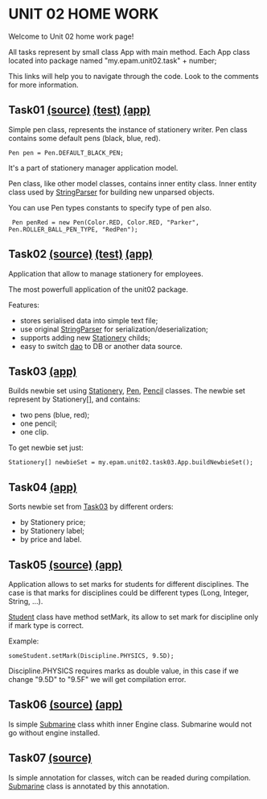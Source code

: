 UNIT 02 HOME WORK
=================

Welcome to Unit 02 home work page!

All tasks represent by small class App with main method.
Each App class located into package named "my.epam.unit02.task" + number;

This links will help you to navigate through the code.
Look to the comments for more information.

Task01 [(source)](https://github.com/MuH3gPaB/epam_courses/blob/master/UNIT02/src/main/java/my/epam/stationery/model/Pen.java) [(test)](https://github.com/MuH3gPaB/epam_courses/blob/master/UNIT02/src/test/java/my/epam/stationery/model/PenTest.java) [(app)](https://github.com/MuH3gPaB/epam_courses/blob/master/UNIT02/src/main/java/my/epam/unit02/task01/App.java)
--------------------------------------------------------------------------------------------------------------------------------------------------------------------------------------------------------------------------------------------------------------------------------------------------------------------------------------------------------------------------
Simple pen class, represents the instance of stationery writer.
Pen class contains some default pens (black, blue, red).

    Pen pen = Pen.DEFAULT_BLACK_PEN;

It's a part of stationery manager application model.

Pen class, like other model classes, contains inner entity class.
Inner entity class used by [StringParser](https://github.com/MuH3gPaB/epam_courses/blob/master/UNIT02/src/main/java/my/epam/stationery/model/StringParser.java) for building new unparsed objects.

You can use Pen types constants to specify type of pen also.

     Pen penRed = new Pen(Color.RED, Color.RED, "Parker", Pen.ROLLER_BALL_PEN_TYPE, "RedPen");

Task02 [(source)](https://github.com/MuH3gPaB/epam_courses/tree/master/UNIT02/src/main/java/my/epam/stationery) [(test)](https://github.com/MuH3gPaB/epam_courses/tree/master/UNIT02/src/test/java/my/epam/stationery) [(app)](https://github.com/MuH3gPaB/epam_courses/blob/master/UNIT02/src/main/java/my/epam/unit02/task02/App.java)
----------------------------------------------------------------------------------------------------------------------------------------------------------------------------------------------------------------------------------------------------------------------------------------------------------------------------------------
Application that allow to manage stationery for employees.

The most powerfull application of the unit02 package.

Features:
- stores serialised data into simple text file;
- use original [StringParser](https://github.com/MuH3gPaB/epam_courses/blob/master/UNIT02/src/main/java/my/epam/stationery/model/StringParser.java) for serialization/deserialization;
- supports adding new [Stationery](https://github.com/MuH3gPaB/epam_courses/blob/master/UNIT02/src/main/java/my/epam/stationery/model/Stationery.java) childs;
- easy to switch [dao](https://github.com/MuH3gPaB/epam_courses/blob/master/UNIT02/src/main/java/my/epam/stationery/dao/AbstractDao.java) to DB or another data source.

Task03 [(app)](https://github.com/MuH3gPaB/epam_courses/blob/master/UNIT02/src/main/java/my/epam/unit02/task03/App.java)
---------------
Builds newbie set using [Stationery](https://github.com/MuH3gPaB/epam_courses/blob/master/UNIT02/src/main/java/my/epam/stationery/model/Stationery.java), [Pen](https://github.com/MuH3gPaB/epam_courses/blob/master/UNIT02/src/main/java/my/epam/stationery/model/Pen.java), [Pencil](https://github.com/MuH3gPaB/epam_courses/blob/master/UNIT02/src/main/java/my/epam/stationery/model/Pencil.java) classes.
The newbie set represent by Stationery[], and contains:
- two pens (blue, red);
- one pencil;
- one clip.

To get newbie set just:

    Stationery[] newbieSet = my.epam.unit02.task03.App.buildNewbieSet();

Task04 [(app)](https://github.com/MuH3gPaB/epam_courses/blob/master/UNIT02/src/main/java/my/epam/unit02/task04/App.java)
----------------------------------------
Sorts newbie set from [Task03](https://github.com/MuH3gPaB/epam_courses/blob/master/UNIT02/src/main/java/my/epam/unit02/task03/App.java) by different orders:
- by Stationery price;
- by Stationery label;
- by price and label.

Task05 [(source)](https://github.com/MuH3gPaB/epam_courses/tree/master/UNIT02/src/main/java/my/epam/unit02/task05) [(app)](https://github.com/MuH3gPaB/epam_courses/blob/master/UNIT02/src/main/java/my/epam/unit02/task05/App.java)
----------------------------------------
Application allows to set marks for students for different disciplines.
The case is that marks for disciplines
could be different types (Long, Integer, String, ...).

[Student](https://github.com/MuH3gPaB/epam_courses/blob/master/UNIT02/src/main/java/my/epam/unit02/task05/Student.java) class have method setMark, its allow to set mark for discipline
only if mark type is correct.

Example:

    someStudent.setMark(Discipline.PHYSICS, 9.5D);

Discipline.PHYSICS requires marks as double value, in this case
if we change "9.5D" to "9.5F" we will get compilation error.

Task06 [(source)](https://github.com/MuH3gPaB/epam_courses/tree/master/UNIT02/src/main/java/my/epam/unit02/task06) [(app)](https://github.com/MuH3gPaB/epam_courses/blob/master/UNIT02/src/main/java/my/epam/unit02/task06/App.java)
----------------------------------------
Is simple [Submarine](https://github.com/MuH3gPaB/epam_courses/blob/master/UNIT02/src/main/java/my/epam/unit02/task06/Submarine.java) class whith inner Engine class.
Submarine would not go without engine installed.

Task07 [(source)](https://github.com/MuH3gPaB/epam_courses/blob/master/UNIT02/src/main/java/my/epam/unit02/task07/Unit02.java)
----------------------------------------
Is simple annotation for classes, witch can be readed
during compilation.
[Submarine](https://github.com/MuH3gPaB/epam_courses/blob/master/UNIT02/src/main/java/my/epam/unit02/task06/Submarine.java) class is annotated by this annotation.






